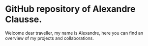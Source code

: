 # GitHub repository of Alexandre Clausse.
  
Welcome dear traveller, my name is Alexandre, here you can find an overview of my projects and collaborations.
